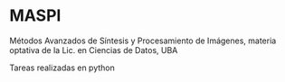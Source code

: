 # MASPI
Métodos Avanzados de Síntesis y Procesamiento de Imágenes, materia optativa de la Lic. en Ciencias de Datos, UBA

Tareas realizadas en python
